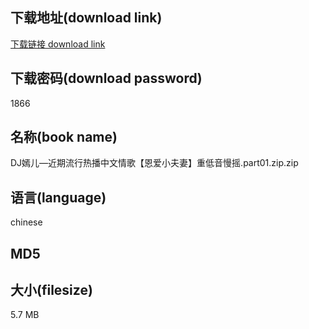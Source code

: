 ## 下载地址(download link)
[下载链接 download link](https://voluble-croquembouche-d321dc.netlify.app/?s=DJ%E5%AB%A3%E5%84%BF%E2%80%94%E8%BF%91%E6%9C%9F%E6%B5%81%E8%A1%8C%E7%83%AD%E6%92%AD%E4%B8%AD%E6%96%87%E6%83%85%E6%AD%8C%E3%80%90%E6%81%A9%E7%88%B1%E5%B0%8F%E5%A4%AB%E5%A6%BB%E3%80%91%E9%87%8D%E4%BD%8E%E9%9F%B3%E6%85%A2%E6%91%87.part01.zip)

## 下载密码(download password)
1866

## 名称(book name)
DJ嫣儿—近期流行热播中文情歌【恩爱小夫妻】重低音慢摇.part01.zip.zip

## 语言(language)
chinese

## MD5


## 大小(filesize)
5.7 MB
